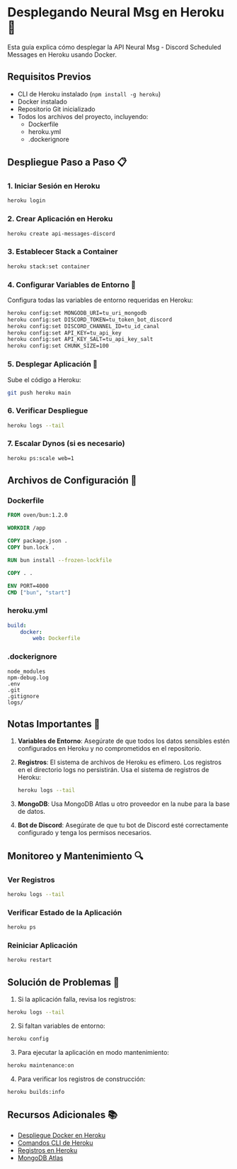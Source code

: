 # Desplegando Neural Msg en Heroku 🚀

Esta guía explica cómo desplegar la API Neural Msg - Discord Scheduled Messages en Heroku usando Docker.

## Requisitos Previos

-   CLI de Heroku instalado (`npm install -g heroku`)
-   Docker instalado
-   Repositorio Git inicializado
-   Todos los archivos del proyecto, incluyendo:
    -   Dockerfile
    -   heroku.yml
    -   .dockerignore

## Despliegue Paso a Paso 📋

### 1. Iniciar Sesión en Heroku

```bash
heroku login
```

### 2. Crear Aplicación en Heroku

```bash
heroku create api-messages-discord
```

### 3. Establecer Stack a Container

```bash
heroku stack:set container
```

### 4. Configurar Variables de Entorno 🔐

Configura todas las variables de entorno requeridas en Heroku:

```bash
heroku config:set MONGODB_URI=tu_uri_mongodb
heroku config:set DISCORD_TOKEN=tu_token_bot_discord
heroku config:set DISCORD_CHANNEL_ID=tu_id_canal
heroku config:set API_KEY=tu_api_key
heroku config:set API_KEY_SALT=tu_api_key_salt
heroku config:set CHUNK_SIZE=100
```

### 5. Desplegar Aplicación 🚀

Sube el código a Heroku:

```bash
git push heroku main
```

### 6. Verificar Despliegue

```bash
heroku logs --tail
```

### 7. Escalar Dynos (si es necesario)

```bash
heroku ps:scale web=1
```

## Archivos de Configuración 📄

### Dockerfile

```dockerfile
FROM oven/bun:1.2.0

WORKDIR /app

COPY package.json .
COPY bun.lock .

RUN bun install --frozen-lockfile

COPY . .

ENV PORT=4000
CMD ["bun", "start"]
```

### heroku.yml

```yaml
build:
    docker:
        web: Dockerfile
```

### .dockerignore

```
node_modules
npm-debug.log
.env
.git
.gitignore
logs/
```

## Notas Importantes 📝

1. **Variables de Entorno**: Asegúrate de que todos los datos sensibles estén configurados en Heroku y no comprometidos en el repositorio.

2. **Registros**: El sistema de archivos de Heroku es efímero. Los registros en el directorio logs no persistirán. Usa el sistema de registros de Heroku:

    ```bash
    heroku logs --tail
    ```

3. **MongoDB**: Usa MongoDB Atlas u otro proveedor en la nube para la base de datos.

4. **Bot de Discord**: Asegúrate de que tu bot de Discord esté correctamente configurado y tenga los permisos necesarios.

## Monitoreo y Mantenimiento 🔍

### Ver Registros

```bash
heroku logs --tail
```

### Verificar Estado de la Aplicación

```bash
heroku ps
```

### Reiniciar Aplicación

```bash
heroku restart
```

## Solución de Problemas 🔧

1. Si la aplicación falla, revisa los registros:

```bash
heroku logs --tail
```

2. Si faltan variables de entorno:

```bash
heroku config
```

3. Para ejecutar la aplicación en modo mantenimiento:

```bash
heroku maintenance:on
```

4. Para verificar los registros de construcción:

```bash
heroku builds:info
```

## Recursos Adicionales 📚

-   [Despliegue Docker en Heroku](https://devcenter.heroku.com/articles/container-registry-and-runtime)
-   [Comandos CLI de Heroku](https://devcenter.heroku.com/articles/heroku-cli-commands)
-   [Registros en Heroku](https://devcenter.heroku.com/articles/logging)
-   [MongoDB Atlas](https://www.mongodb.com/cloud/atlas)
